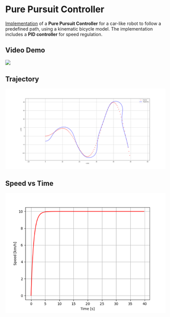 # Pure Pursuit Controller
[Implementation](./Assignment2.py) of a **Pure Pursuit Controller** for a car-like robot to follow a predefined path, using a kinematic bicycle
model. The implementation includes a **PID controller** for speed regulation.

## Video Demo
[![](https://img.youtube.com/vi/nfk3EeizkwI/default.jpg)](https://youtu.be/nfk3EeizkwI)

## Trajectory
![](./trajectory.png)

## Speed vs Time
![](./speed_vs_time.png)


